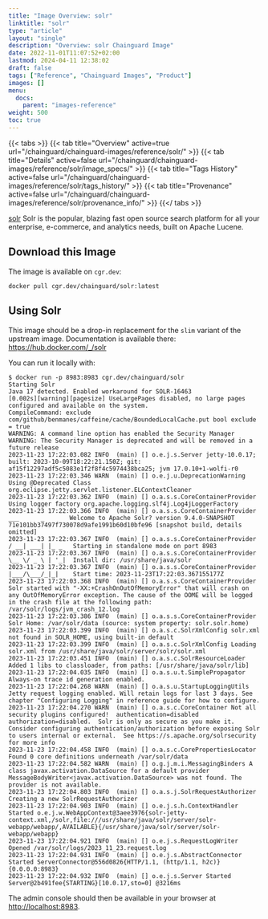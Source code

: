 ```yaml
---
title: "Image Overview: solr"
linktitle: "solr"
type: "article"
layout: "single"
description: "Overview: solr Chainguard Image"
date: 2022-11-01T11:07:52+02:00
lastmod: 2024-04-11 12:38:02
draft: false
tags: ["Reference", "Chainguard Images", "Product"]
images: []
menu: 
  docs: 
    parent: "images-reference"
weight: 500
toc: true
---
```


{{< tabs >}}
{{< tab title="Overview" active=true url="/chainguard/chainguard-images/reference/solr/" >}}
{{< tab title="Details" active=false url="/chainguard/chainguard-images/reference/solr/image_specs/" >}}
{{< tab title="Tags History" active=false url="/chainguard/chainguard-images/reference/solr/tags_history/" >}}
{{< tab title="Provenance" active=false url="/chainguard/chainguard-images/reference/solr/provenance_info/" >}}
{{</ tabs >}}



<!--overview:start-->
[solr](https://github.com/apache/solr) Solr is the popular, blazing fast open source search platform for all your enterprise, e-commerce, and analytics needs, built on Apache Lucene.
<!--overview:end-->

## Download this Image

The image is available on `cgr.dev`:

```
docker pull cgr.dev/chainguard/solr:latest
```


<!--body:start-->
## Using Solr

This image should be a drop-in replacement for the `slim` variant of the upstream image.
Documentation is available there: https://hub.docker.com/_/solr

You can run it locally with:

```shell
$ docker run -p 8983:8983 cgr.dev/chainguard/solr
Starting Solr
Java 17 detected. Enabled workaround for SOLR-16463
[0.002s][warning][pagesize] UseLargePages disabled, no large pages configured and available on the system.
CompileCommand: exclude com/github/benmanes/caffeine/cache/BoundedLocalCache.put bool exclude = true
WARNING: A command line option has enabled the Security Manager
WARNING: The Security Manager is deprecated and will be removed in a future release
2023-11-23 17:22:03.082 INFO  (main) [] o.e.j.s.Server jetty-10.0.17; built: 2023-10-09T18:22:21.150Z; git: af15f12297adf5c5083e1f2f8f4c5974438bca25; jvm 17.0.10+1-wolfi-r0
2023-11-23 17:22:03.346 WARN  (main) [] o.e.j.u.DeprecationWarning Using @Deprecated Class org.eclipse.jetty.servlet.listener.ELContextCleaner
2023-11-23 17:22:03.362 INFO  (main) [] o.a.s.s.CoreContainerProvider Using logger factory org.apache.logging.slf4j.Log4jLoggerFactory
2023-11-23 17:22:03.366 INFO  (main) [] o.a.s.s.CoreContainerProvider  ___      _       Welcome to Apache Solr? version 9.4.0-SNAPSHOT 71e101bb37497f730078d9afe1991b60d10bfe96 [snapshot build, details omitted]
2023-11-23 17:22:03.367 INFO  (main) [] o.a.s.s.CoreContainerProvider / __| ___| |_ _   Starting in standalone mode on port 8983
2023-11-23 17:22:03.367 INFO  (main) [] o.a.s.s.CoreContainerProvider \__ \/ _ \ | '_|  Install dir: /usr/share/java/solr
2023-11-23 17:22:03.367 INFO  (main) [] o.a.s.s.CoreContainerProvider |___/\___/_|_|    Start time: 2023-11-23T17:22:03.367155177Z
2023-11-23 17:22:03.368 INFO  (main) [] o.a.s.s.CoreContainerProvider Solr started with "-XX:+CrashOnOutOfMemoryError" that will crash on any OutOfMemoryError exception. The cause of the OOME will be logged in the crash file at the following path: /var/solr/logs/jvm_crash_12.log
2023-11-23 17:22:03.386 INFO  (main) [] o.a.s.s.CoreContainerProvider Solr Home: /var/solr/data (source: system property: solr.solr.home)
2023-11-23 17:22:03.399 INFO  (main) [] o.a.s.c.SolrXmlConfig solr.xml not found in SOLR_HOME, using built-in default
2023-11-23 17:22:03.399 INFO  (main) [] o.a.s.c.SolrXmlConfig Loading solr.xml from /usr/share/java/solr/server/solr/solr.xml
2023-11-23 17:22:03.451 INFO  (main) [] o.a.s.c.SolrResourceLoader Added 1 libs to classloader, from paths: [/usr/share/java/solr/lib]
2023-11-23 17:22:04.035 INFO  (main) [] o.a.s.u.t.SimplePropagator Always-on trace id generation enabled.
2023-11-23 17:22:04.268 WARN  (main) [] o.a.s.u.StartupLoggingUtils Jetty request logging enabled. Will retain logs for last 3 days. See chapter "Configuring Logging" in reference guide for how to configure.
2023-11-23 17:22:04.270 WARN  (main) [] o.a.s.c.CoreContainer Not all security plugins configured!  authentication=disabled authorization=disabled.  Solr is only as secure as you make it. Consider configuring authentication/authorization before exposing Solr to users internal or external.  See https://s.apache.org/solrsecurity for more info
2023-11-23 17:22:04.458 INFO  (main) [] o.a.s.c.CorePropertiesLocator Found 0 core definitions underneath /var/solr/data
2023-11-23 17:22:04.582 WARN  (main) [] o.g.j.m.i.MessagingBinders A class javax.activation.DataSource for a default provider MessageBodyWriter<javax.activation.DataSource> was not found. The provider is not available.
2023-11-23 17:22:04.803 INFO  (main) [] o.a.s.j.SolrRequestAuthorizer Creating a new SolrRequestAuthorizer
2023-11-23 17:22:04.903 INFO  (main) [] o.e.j.s.h.ContextHandler Started o.e.j.w.WebAppContext@3aee3976{solr-jetty-context.xml,/solr,file:///usr/share/java/solr/server/solr-webapp/webapp/,AVAILABLE}{/usr/share/java/solr/server/solr-webapp/webapp}
2023-11-23 17:22:04.921 INFO  (main) [] o.e.j.s.RequestLogWriter Opened /var/solr/logs/2023_11_23.request.log
2023-11-23 17:22:04.931 INFO  (main) [] o.e.j.s.AbstractConnector Started ServerConnector@556d0826{HTTP/1.1, (http/1.1, h2c)}{0.0.0.0:8983}
2023-11-23 17:22:04.932 INFO  (main) [] o.e.j.s.Server Started Server@2b491fee{STARTING}[10.0.17,sto=0] @3216ms
```

The admin console should then be available in your browser at [http://localhost:8983](http://localhost:8983).
<!--body:end-->


